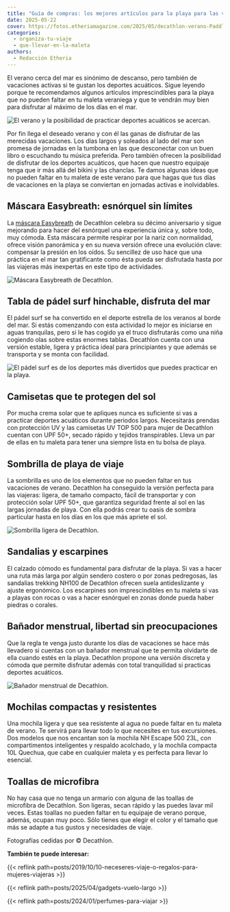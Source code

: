 ```yaml
---
title: "Guía de compras: los mejores artículos para la playa para las viajeras más deportistas"
date: 2025-05-22
cover: https://fotos.etheriamagazine.com/2025/05/decathlon-verano-Paddle-Surf-tablas.jpg
categories: 
  - organiza-tu-viaje
  - que-llevar-en-la-maleta
authors: 
  - Redacción Etheria
---
```


El verano cerca del mar es sinónimo de descanso, pero también de vacaciones activas si 
te gustan los deportes acuáticos. Sigue leyendo porque te recomendamos algunos artículos 
imprescindibles para la playa que no pueden faltar en tu maleta veraniega y que te 
vendrán muy bien para disfrutar al máximo de los días en el mar. 

![El verano y la posibilidad de practicar deportes acuáticos se acercan.](https://fotos.etheriamagazine.com/2025/05/decathlon-verano-Paddle-Surf-tablas.jpg "El verano y la posibilidad de practicar deportes acuáticos se acercan.")

Por fin llega el deseado verano y con él las ganas de disfrutar de las merecidas 
vacaciones. Los días largos y soleados al lado del mar son promesa de jornadas en la 
tumbona en las que desconectar con un buen libro o escuchando tu música preferida. Pero 
también ofrecen la posibilidad de disfrutar de los deportes acuáticos, que hacen que 
nuestro equipaje tenga que ir más allá del bikini y las chanclas. Te damos algunas ideas 
que no pueden faltar en tu maleta de este verano para que hagas que tus días de 
vacaciones en la playa se conviertan en jornadas activas e inolvidables. 

## Máscara Easybreath: esnórquel sin límites

La [máscara 
Easybreath](https://www.decathlon.es/es/p/mascara-snorkel-easybreath-900-talla-s-m-y-m-l-permite-compensar-oidos-negro/_/R-p-301599?mc=8927394&c=azul) 
de Decathlon celebra su décimo aniversario y sigue mejorando para hacer del esnórquel 
una experiencia única y, sobre todo, muy cómoda. Esta máscara permite respirar por la 
nariz con normalidad, ofrece visión panorámica y en su nueva versión ofrece una 
evolución clave: compensar la presión en los oídos. Su sencillez de uso hace que una 
práctica en el mar tan gratificante como ésta pueda ser disfrutada hasta por las 
viajeras más inexpertas en este tipo de actividades. 

![Máscara Easybreath de Decathlon.](https://fotos.etheriamagazine.com/2025/05/decathlon-verano-EASYBREATH.jpg "Máscara Easybreath de Decathlon.")

## Tabla de pádel surf hinchable, disfruta del mar

El pádel surf se ha convertido en el deporte estrella de los veranos al borde del mar. 
Si estás comenzando con esta actividad lo mejor es iniciarse en aguas tranquilas, pero 
si le has cogido ya el truco disfrutarás como una niña cogiendo olas sobre estas enormes 
tablas. Decathlon cuenta con una versión estable, ligera y práctica ideal para 
principiantes y que además se transporta y se monta con facilidad. 

![El pádel surf es de los deportes más divertidos que puedes practicar en la playa.](https://fotos.etheriamagazine.com/2025/05/decathlon-verano-Paddle-Surf-mujer.jpg "El pádel surf es de los deportes más divertidos que puedes practicar en la playa.")

## Camisetas que te protegen del sol

Por mucha crema solar que te apliques nunca es suficiente si vas a practicar deportes 
acuáticos durante periodos largos. Necesitarás prendas con protección UV y las camisetas 
UV TOP 500 para mujer de Decathlon cuentan con UPF 50+, secado rápido y tejidos 
transpirables. Lleva un par de ellas en tu maleta para tener una siempre lista en tu 
bolsa de playa. 

## Sombrilla de playa de viaje

La sombrilla es uno de los elementos que no pueden faltar en tus vacaciones de verano. 
Decathlon ha conseguido la versión perfecta para las viajeras: ligera, de tamaño 
compacto, fácil de transportar y con protección solar UPF 50+, que garantiza seguridad 
frente al sol en las largas jornadas de playa. Con ella podrás crear tu oasis de sombra 
particular hasta en los días en los que más apriete el sol. 

![Sombrilla ligera de Decathlon.](https://fotos.etheriamagazine.com/2025/05/decathlon-verano-Sombrilla-playa.jpg "Sombrilla ligera de Decathlon.")

## Sandalias y escarpines

El calzado cómodo es fundamental para disfrutar de la playa. Si vas a hacer una ruta más 
larga por algún sendero costero o por zonas pedregosas, las sandalias trekking NH100 de 
Decathlon ofrecen suela antideslizante y ajuste ergonómico. Los escarpines son 
imprescindibles en tu maleta si vas a playas con rocas o vas a hacer esnórquel en zonas 
donde pueda haber piedras o corales. 

## Bañador menstrual, libertad sin preocupaciones

Que la regla te venga justo durante los días de vacaciones se hace más llevadero si 
cuentas con un bañador menstrual que te permita olvidarte de ella cuando estés en la 
playa. Decathlon propone una versión discreta y cómoda que permite disfrutar además con 
total tranquilidad si practicas deportes acuáticos. 

![Bañador menstrual de Decathlon.](https://fotos.etheriamagazine.com/2025/05/decathlon-verano-Banador-menstrual.jpg "Bañador menstrual de Decathlon.")

## Mochilas compactas y resistentes

Una mochila ligera y que sea resistente al agua no puede faltar en tu maleta de verano. 
Te servirá para llevar todo lo que necesites en tus excursiones. Dos modelos que nos 
encantan son la mochila NH Escape 500 23L, con compartimentos inteligentes y respaldo 
acolchado, y la mochila compacta 10L Quechua, que cabe en cualquier maleta y es perfecta 
para llevar lo esencial. 

## Toallas de microfibra

No hay casa que no tenga un armario con alguna de las toallas de microfibra de 
Decathlon. Son ligeras, secan rápido y las puedes lavar mil veces. Estas toallas no 
pueden faltar en tu equipaje de verano porque, además, ocupan muy poco. Sólo tienes que 
elegir el color y el tamaño que más se adapte a tus gustos y necesidades de viaje. 

Fotografías cedidas por © Decathlon. 

**También te puede interesar:** 

{{< reflink path=posts/2019/10/10-neceseres-viaje-o-regalos-para-mujeres-viajeras >}} 

{{< reflink path=posts/2025/04/gadgets-vuelo-largo >}} 

{{< reflink path=posts/2024/01/perfumes-para-viajar >}}
